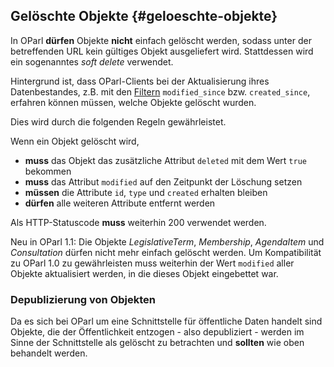 ## Gelöschte Objekte {#geloeschte-objekte}

In OParl **dürfen** Objekte **nicht** einfach gelöscht werden, sodass unter
der betreffenden URL kein gültiges Objekt ausgeliefert wird. Stattdessen
 wird ein sogenanntes _soft delete_ verwendet.

Hintergrund ist, dass OParl-Clients bei der Aktualisierung ihres
 Datenbestandes, z.B. mit den [Filtern](#filter) `modified_since` bzw.
 `created_since`, erfahren können müssen, welche Objekte gelöscht wurden.

Dies wird durch die folgenden Regeln gewährleistet.

Wenn ein Objekt gelöscht wird,

* **muss** das Objekt das zusätzliche Attribut `deleted` mit dem Wert
`true` bekommen
* **muss** das Attribut `modified` auf den Zeitpunkt der Löschung setzen
* **müssen** die Attribute `id`, `type` und `created` erhalten bleiben
* **dürfen** alle weiteren Attribute entfernt werden

Als HTTP-Statuscode **muss** weiterhin 200 verwendet werden.

Neu in OParl 1.1: Die Objekte _LegislativeTerm_, _Membership_, _AgendaItem_ und
_Consultation_ dürfen nicht mehr einfach gelöscht werden. Um Kompatibilität zu
OParl 1.0 zu gewährleisten muss weiterhin der Wert `modified` aller Objekte
aktualisiert werden, in die dieses Objekt eingebettet war.

### Depublizierung von Objekten

Da es sich bei OParl um eine Schnittstelle für öffentliche Daten handelt sind
Objekte, die der Öffentlichkeit entzogen - also depubliziert - werden im Sinne
der Schnittstelle als gelöscht zu betrachten und **sollten** wie oben behandelt
werden.

